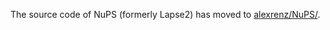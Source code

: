 The source code of NuPS (formerly Lapse2) has moved to [alexrenz/NuPS/](https://github.com/alexrenz/NuPS/).
